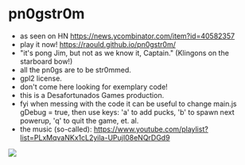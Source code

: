 # pn0gstr0m
* as seen on HN https://news.ycombinator.com/item?id=40582357
* play it now! https://raould.github.io/pn0gstr0m/
* "it's pong Jim, but not as we know it, Captain." (Klingons on the starboard bow!)
* all the pn0gs are to be str0mmed.
* gpl2 license.
* don't come here looking for exemplary code!
* this is a Desafortunados Games production.
* fyi when messing with the code it can be useful to change main.js gDebug = true, then use keys: 'a' to add pucks, 'b' to spawn next powerup, 'q' to quit the game, et. al.
* the music (so-called): https://www.youtube.com/playlist?list=PLxMqvaNKx1cL2yila-UPujI08eNQrDGd9

[<img src="pn0g.PNG">](https://raould.github.io/pn0gstr0m/)

